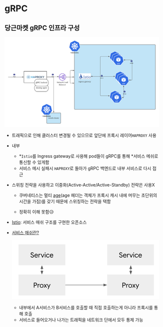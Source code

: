 # gRPC



## 당근마켓 gRPC 인프라 구성

<p align = "center"><img src="Picture/carrot_infra.png"></img></p>

- 트래픽으로 인해 클러스터 변경될 수 있으므로 앞단에 프록시 레이어`HAPROXY` 사용

- 내부

  - *`Istio`를 Ingress gateway로 사용해 pod들이 gRPC를 통해 *서비스 메쉬로 통신할 수 있게함
  - 서비스 메시 실패시 `HAPROXY`로 돌아가 gRPC 백엔드로 내부 서비스로 다시 접근

- 스위칭 전략을 사용하고 이중화(Active-Active/Active-Standby) 전략은 사용X

  -  쿠버네티스는 멀티 [age](https://developer.mozilla.org/ko/docs/Web/HTTP/Headers/Age)(age 헤더는 객체가 프록시 캐시 내에 머무는 초단위의 시간을 가짐)를 갖기 때문에 스위칭하는 전략을 택함

    - 정확히 이해 못함😥

    

- [Istio](https://techcafe.tistory.com/133): 서비스 매쉬 구조를 구현한 오픈소스

- [서비스 매쉬란?](https://bcho.tistory.com/1293)

  <p align = "center"><img src="Picture/service_mash.png"></img></p>

  - 내부에서 A서비스가 B서비스를 호출할 때 직접 호출하는게 아니라 프록시를 통해 호출
  - 서비스로 들어오거나 나가는 트래픽을 네트워크 단에서 모두 통제 가능